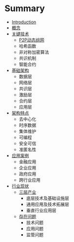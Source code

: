 # Summary

* [Introduction](README.md)
* [概念](chapter1.md)
* [关键技术](guan-jian-ji-zhu.md)
  * [P2P动态组网](guan-jian-ji-zhu/p2pdong-tai-zu-wang.md)
  * 哈希函数
  * 非对称加密算法
  * 共识机制
  * 智能合约
* [基础架构](ji-chu-jia-gou.md)
  * 数据层
  * 网络层
  * 共识层
  * 激励层
  * 合约层
  * 应用层
* [架构特点](jia-gou-te-dian.md)
  * 去中心化
  * 时序数据
  * 集体维护
  * 可编程
  * 安全可信
  * 准匿名性
* [应用案例](ying-yong.md)
  * 金融应用
  * 企业应用
  * 政府应用
  * 跨行业应用
* [行业现状](xing-ye-xian-zhuang.md)
  * [三层产业](xing-ye-xian-zhuang/san-ceng-chan-ye/san-ceng-chan-ye.md)
    * 底层技术及基础设施层
    * 通用应用及技术拓展层
    * 垂直行业应用层
  * [存在问题](xing-ye-xian-zhuang/san-ceng-chan-ye/cun-zai-wen-ti.md)
    * 技术问题
    * 应用问题
    * 监管问题

